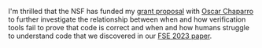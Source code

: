 ---
---

I'm thrilled that the NSF has funded my [grant proposal](https://www.nsf.gov/awardsearch/showAward?AWD_ID=2414110) 
with [Oscar Chaparro](https://ojcchar.github.io/) to further investigate the
relationship between when and how verification tools fail to prove that code is correct
and when and how humans struggle to understand code that we discovered in our
[FSE 2023 paper](https://web.njit.edu/~martinjkellogg.com/papers/esec-fse-2023-preprint.pdf).